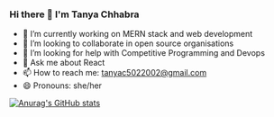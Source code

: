 ### Hi there 👋 I'm Tanya Chhabra

<!--
**TC5022/TC5022** is a ✨ _special_ ✨ repository because its `README.md` (this file) appears on your GitHub profile.

Here are some ideas to get you started:
-->

- 🔭 I’m currently working on MERN stack and web development
- 👯 I’m looking to collaborate in open source organisations
- 🤔 I’m looking for help with Competitive Programming and Devops
- 💬 Ask me about React
- 📫 How to reach me: tanyac5022002@gmail.com
- 😄 Pronouns: she/her


[![Anurag's GitHub stats](https://github-readme-stats.vercel.app/api?username=TC5022)](https://github.com/anuraghazra/github-readme-stats) 
